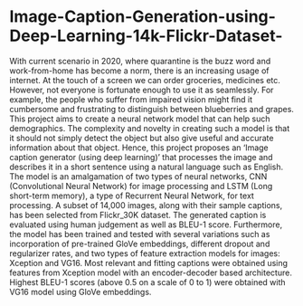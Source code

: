 # Image-Caption-Generation-using-Deep-Learning-14k-Flickr-Dataset-
With current scenario in 2020, where quarantine is the buzz word and work-from-home has become a norm, there is an increasing usage of internet. At the touch of a screen we can order groceries, medicines etc. However, not everyone is fortunate enough to use it as seamlessly. For example, the people who suffer from impaired vision might find it cumbersome and frustrating to distinguish between blueberries and grapes. This project aims to create a neural network model that can help such demographics. The complexity and novelty in creating such a model is that it should not simply detect the object but also give useful and accurate information about that object. Hence, this project proposes an ‘Image caption generator (using deep learning)’ that processes the image and describes it in a short sentence using a natural language such as English. The model is an amalgamation of two types of neural networks, CNN (Convolutional Neural Network) for image processing and LSTM (Long short-term memory), a type of Recurrent Neural Network, for text processing. A subset of 14,000 images, along with their sample captions, has been selected from Flickr_30K dataset. The generated caption is evaluated using human judgement as well as BLEU-1 score. Furthermore, the model has been trained and tested with several variations such as incorporation of pre-trained GloVe embeddings, different dropout and regularizer rates, and two types of feature extraction models for images: Xception and VG16. Most relevant and fitting captions were obtained using features from Xception model with an encoder-decoder based architecture. Highest BLEU-1 scores (above 0.5 on a scale of 0 to 1) were obtained with VG16 model using GloVe embeddings.
